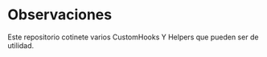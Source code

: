 
# Observaciones

Este repositorio cotinete varios CustomHooks Y Helpers que pueden ser de utilidad.

